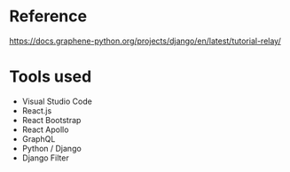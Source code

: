 # Reference

https://docs.graphene-python.org/projects/django/en/latest/tutorial-relay/

# Tools used

* Visual Studio Code
* React.js
* React Bootstrap
* React Apollo
* GraphQL
* Python / Django
* Django Filter
